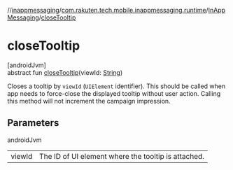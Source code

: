 //[inappmessaging](../../../index.md)/[com.rakuten.tech.mobile.inappmessaging.runtime](../index.md)/[InAppMessaging](index.md)/[closeTooltip](close-tooltip.md)

# closeTooltip

[androidJvm]\
abstract fun [closeTooltip](close-tooltip.md)(viewId: [String](https://kotlinlang.org/api/latest/jvm/stdlib/kotlin/-string/index.html))

Closes a tooltip by `viewId` (`UIElement` identifier). This should be called when app needs to force-close the displayed tooltip without user action. Calling this method will not increment the campaign impression.

## Parameters

androidJvm

| | |
|---|---|
| viewId | The ID of UI element where the tooltip is attached. |
